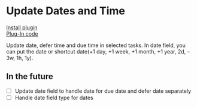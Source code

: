 # Update Dates and Time

[Install plugin](omnifocus:///omnijs-install?path=https://github.com/mmaer/omnifocus-scripts/raw/main/scripts/updateDatesAndTime/updateDatesAndTime.zip)\
[Plug-In code](https://github.com/mmaer/omnifocus-scripts/blob/main/scripts/updateDatesAndTime/updateDatesAndTime.omnifocusjs)

Update date, defer time and due time in selected tasks. In date field, you can put the date or shortcut date(+1 day, +1 week, +1 month, +1 year, 2d, –3w, 1h, 1y).

## In the future

- [ ] Update date field to handle date for due date and defer date separately
- [ ] Handle date field type for dates

